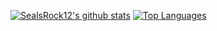 [![SealsRock12's github stats](https://github-readme-stats.vercel.app/api?username=sealsrock12&count_private=true&theme=cobalt&show_icons=true)](https://github.com/sealsrock12)
[![Top Languages](https://github-readme-stats.vercel.app/api/top-langs/?username=sealsrock12&&layout=compact&theme=cobalt)](https://github.com/sealsrock12)

